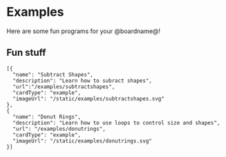 # Examples

Here are some fun programs for your @boardname@!

## Fun stuff

```codecard
[{
  "name": "Subtract Shapes",
  "description": "Learn how to subract shapes",
  "url":"/examples/subtractshapes",
  "cardType": "example",
  "imageUrl": "/static/examples/subtractshapes.svg"
}, 
{
  "name": "Donut Rings",
  "description": "Learn how to use loops to control size and shapes",
  "url": "/examples/donutrings",
  "cardType": "example",
  "imageUrl": "/static/examples/donutrings.svg"
}]
```